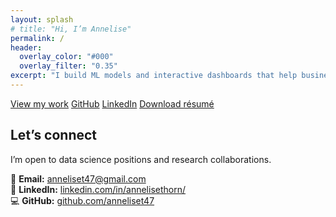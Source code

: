 ```yaml
---
layout: splash
# title: "Hi, I’m Annelise"
permalink: /
header:
  overlay_color: "#000"
  overlay_filter: "0.35"
excerpt: "I build ML models and interactive dashboards that help businesses optimize operations and make data-driven decisions."
---
```


<p class="page-cta">
  <a class="btn btn--primary" href="/projects/">View my work</a>
  <a class="btn btn--primary" href="https://github.com/anneliset47">GitHub</a>
  <a class="btn btn--primary" href="https://www.linkedin.com/in/annelisethorn/">LinkedIn</a>
  <a class="btn btn--primary" href="/downloads/Annelise_Thorn_Resume.pdf">Download résumé</a>
</p>

## Let’s connect

I’m open to data science positions and research collaborations.

📧 **Email:** [anneliset47@gmail.com](mailto:anneliset47@gmail.com)  
💼 **LinkedIn:** [linkedin.com/in/annelisethorn/](https://www.linkedin.com/in/annelisethorn/)  
💻 **GitHub:** [github.com/anneliset47](https://github.com/anneliset47)